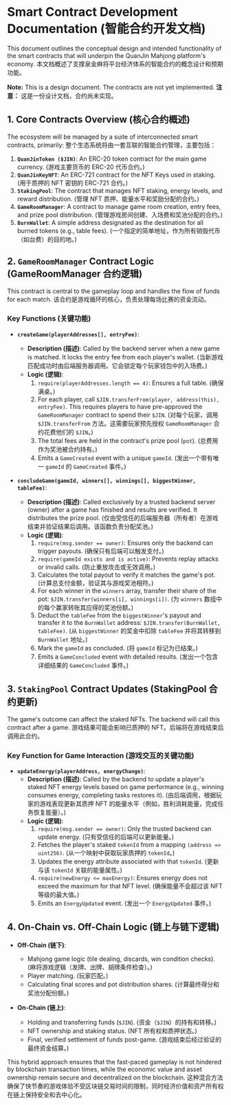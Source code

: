 
# Smart Contract Development Documentation (智能合约开发文档)

This document outlines the conceptual design and intended functionality of the smart contracts that will underpin the QuanJin Mahjong platform's economy.
本文档概述了支撑泉金麻将平台经济体系的智能合约的概念设计和预期功能。

**Note:** This is a design document. The contracts are not yet implemented.
**注意：** 这是一份设计文档，合约尚未实现。

## 1. Core Contracts Overview (核心合约概述)

The ecosystem will be managed by a suite of interconnected smart contracts, primarily:
整个生态系统将由一套互联的智能合约管理，主要包括：

1.  **`QuanJinToken ($JIN)`**: An ERC-20 token contract for the main game currency. (游戏主要货币的 ERC-20 代币合约。)
2.  **`QuanJinKeyNFT`**: An ERC-721 contract for the NFT Keys used in staking. (用于质押的 NFT 密钥的 ERC-721 合约。)
3.  **`StakingPool`**: The contract that manages NFT staking, energy levels, and reward distribution. (管理 NFT 质押、能量水平和奖励分配的合约。)
4.  **`GameRoomManager`**: A contract to manage game room creation, entry fees, and prize pool distribution. (管理游戏房间创建、入场费和奖池分配的合约。)
5.  **`BurnWallet`**: A simple address designated as the destination for all burned tokens (e.g., table fees). (一个指定的简单地址，作为所有销毁代币（如台费）的目的地。)

## 2. `GameRoomManager` Contract Logic (GameRoomManager 合约逻辑)

This contract is central to the gameplay loop and handles the flow of funds for each match.
该合约是游戏循环的核心，负责处理每场比赛的资金流动。

### Key Functions (关键功能)

-   **`createGame(playerAddresses[], entryFee)`**:
    -   **Description (描述)**: Called by the backend server when a new game is matched. It locks the entry fee from each player's wallet. (当新游戏匹配成功时由后端服务器调用。它会锁定每个玩家钱包中的入场费。)
    -   **Logic (逻辑)**:
        1.  `require(playerAddresses.length == 4)`: Ensures a full table. (确保满桌。)
        2.  For each player, call `$JIN.transferFrom(player, address(this), entryFee)`. This requires players to have pre-approved the `GameRoomManager` contract to spend their `$JIN`. (对每个玩家，调用 `$JIN.transferFrom` 方法。这需要玩家预先授权 `GameRoomManager` 合约花费他们的 `$JIN`。)
        3.  The total fees are held in the contract's prize pool (`pot`). (总费用作为奖池被合约持有。)
        4.  Emits a `GameCreated` event with a unique `gameId`. (发出一个带有唯一 `gameId` 的 `GameCreated` 事件。)

-   **`concludeGame(gameId, winners[], winnings[], biggestWinner, tableFee)`**:
    -   **Description (描述)**: Called exclusively by a trusted backend server (owner) after a game has finished and results are verified. It distributes the prize pool. (仅由受信任的后端服务器（所有者）在游戏结束并验证结果后调用。该函数负责分配奖池。)
    -   **Logic (逻辑)**:
        1.  `require(msg.sender == owner)`: Ensures only the backend can trigger payouts. (确保只有后端可以触发支付。)
        2.  `require(gameId exists and is active)`: Prevents replay attacks or invalid calls. (防止重放攻击或无效调用。)
        3.  Calculates the total payout to verify it matches the game's pot. (计算总支付金额，验证其与游戏奖池相符。)
        4.  For each winner in the `winners` array, transfer their share of the pot: `$JIN.transfer(winners[i], winnings[i])`. (为 `winners` 数组中的每个赢家转账其应得的奖池份额。)
        5.  Deduct the `tableFee` from the `biggestWinner`'s payout and transfer it to the `BurnWallet` address: `$JIN.transfer(BurnWallet, tableFee)`. (从 `biggestWinner` 的奖金中扣除 `tableFee` 并将其转移到 `BurnWallet` 地址。)
        6.  Mark the `gameId` as concluded. (将 `gameId` 标记为已结束。)
        7.  Emits a `GameConcluded` event with detailed results. (发出一个包含详细结果的 `GameConcluded` 事件。)

## 3. `StakingPool` Contract Updates (StakingPool 合约更新)

The game's outcome can affect the staked NFTs. The backend will call this contract after a game.
游戏结果可能会影响已质押的 NFT。后端将在游戏结束后调用此合约。

### Key Function for Game Interaction (游戏交互的关键功能)

-   **`updateEnergy(playerAddress, energyChange)`**:
    -   **Description (描述)**: Called by the backend to update a player's staked NFT energy levels based on game performance (e.g., winning consumes energy, completing tasks restores it). (由后端调用，根据玩家的游戏表现更新其质押 NFT 的能量水平（例如，胜利消耗能量，完成任务恢复能量）。)
    -   **Logic (逻辑)**:
        1.  `require(msg.sender == owner)`: Only the trusted backend can update energy. (只有受信任的后端可以更新能量。)
        2.  Fetches the player's staked `tokenId` from a mapping `(address => uint256)`. (从一个映射中获取玩家质押的 `tokenId`。)
        3.  Updates the energy attribute associated with that `tokenId`. (更新与该 `tokenId` 关联的能量属性。)
        4.  `require(newEnergy <= maxEnergy)`: Ensures energy does not exceed the maximum for that NFT level. (确保能量不会超过该 NFT 等级的最大值。)
        5.  Emits an `EnergyUpdated` event. (发出一个 `EnergyUpdated` 事件。)

## 4. On-Chain vs. Off-Chain Logic (链上与链下逻辑)

-   **Off-Chain (链下)**:
    -   Mahjong game logic (tile dealing, discards, win condition checks). (麻将游戏逻辑（发牌、出牌、胡牌条件检查）。)
    -   Player matching. (玩家匹配。)
    -   Calculating final scores and pot distribution shares. (计算最终得分和奖池分配份额。)

-   **On-Chain (链上)**:
    -   Holding and transferring funds (`$JIN`). (资金（`$JIN`）的持有和转移。)
    -   NFT ownership and staking status. (NFT 所有权和质押状态。)
    -   Final, verified settlement of funds post-game. (游戏结束后经过验证的最终资金结算。)

This hybrid approach ensures that the fast-paced gameplay is not hindered by blockchain transaction times, while the economic value and asset ownership remain secure and decentralized on the blockchain.
这种混合方法确保了快节奏的游戏体验不受区块链交易时间的限制，同时经济价值和资产所有权在链上保持安全和去中心化。
